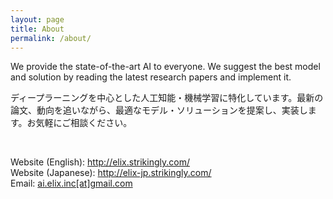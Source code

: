 ```yaml
---
layout: page
title: About
permalink: /about/
---
```


We provide the state-of-the-art AI to everyone. We suggest the best model and solution by reading the latest research papers and implement it.

ディープラーニングを中心とした人工知能・機械学習に特化しています。最新の論文、動向を追いながら、最適なモデル・ソリューションを提案し、実装します。お気軽にご相談ください。

<br>

Website (English): <a href="http://elix.strikingly.com/">http://elix.strikingly.com/</a>  
Website (Japanese): <a href="http://elix-jp.strikingly.com/">http://elix-jp.strikingly.com/</a>  
Email: [ai.elix.inc[at]gmail.com](mailto:ai.elix.inc@gmail.com)
